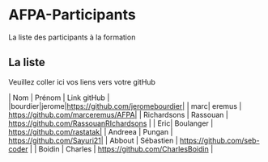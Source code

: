 # AFPA-Participants
La liste des participants à la formation

## La liste 
Veuillez coller ici vos liens vers votre gitHub

| Nom | Prénom | Link gitHub | 
|bourdier|jerome|https://github.com/jeromebourdier| 
| marc| eremus | https://github.com/marceremus/AFPA|
| Richardsons | Rassouan | https://github.com/RassouanRIchardsons |
| Eric| Boulanger | https://github.com/rastatak|
| Andreea | Pungan | https://github.com/Sayuri21| 
| Abbout | Sébastien | https://github.com/seb-coder |
| Boidin | Charles | https://github.com/CharlesBoidin |



